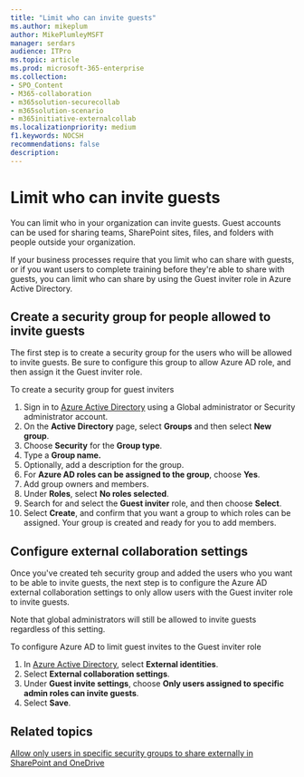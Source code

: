 ```yaml
---
title: "Limit who can invite guests"
ms.author: mikeplum
author: MikePlumleyMSFT
manager: serdars
audience: ITPro
ms.topic: article
ms.prod: microsoft-365-enterprise
ms.collection: 
- SPO_Content
- M365-collaboration
- m365solution-securecollab
- m365solution-scenario
- m365initiative-externalcollab
ms.localizationpriority: medium
f1.keywords: NOCSH
recommendations: false
description: 
---
```


# Limit who can invite guests

You can limit who in your organization can invite guests. Guest accounts can be used for sharing teams, SharePoint sites, files, and folders with people outside your organization.

If your business processes require that you limit who can share with guests, or if you want users to complete training before they're able to share with guests, you can limit who can share by using the Guest inviter role in Azure Active Directory.

## Create a security group for people allowed to invite guests

The first step is to create a security group for the users who will be allowed to invite guests. Be sure to configure this group to allow Azure AD role, and then assign it the Guest inviter role.

To create a security group for guest inviters
1. Sign in to [Azure Active Directory](https://aad.portal.azure.com) using a Global administrator or Security administrator account.
1. On the **Active Directory** page, select **Groups** and then select **New group**.
1. Choose **Security** for the **Group type**.
1. Type a **Group name.** 
1. Optionally, add a description for the group.
1. For **Azure AD roles can be assigned to the group**, choose **Yes**.
1. Add group owners and members.
1. Under **Roles**, select **No roles selected**.
1. Search for and select the **Guest inviter** role, and then choose **Select**.
1. Select **Create**, and confirm that you want a group to which roles can be assigned. Your group is created and ready for you to add members.

## Configure external collaboration settings

Once you've created teh security group and added the users who you want to be able to invite guests, the next step is to configure the Azure AD external collaboration settings to only allow users with the Guest inviter role to invite guests.

Note that global administrators will still be allowed to invite guests regardless of this setting.

To configure Azure AD to limit guest invites to the Guest inviter role
1. In [Azure Active Directory](https://aad.portal.azure.com/), select **External identities**.
1. Select **External collaboration settings**.
1. Under **Guest invite settings**, choose **Only users assigned to specific admin roles can invite guests**.
1. Select **Save**.

## Related topics

[Allow only users in specific security groups to share externally in SharePoint and OneDrive](/sharepoint/manage-security-groups)